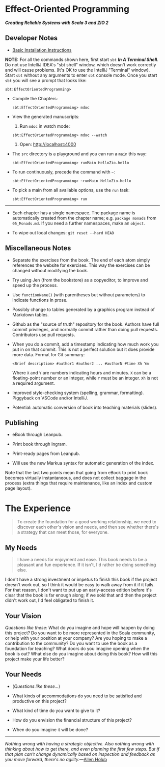 # Effect-Oriented Programming

***Creating Reliable Systems with Scala 3 and ZIO 2***

## Developer Notes

* [Basic Installation Instructions](https://github.com/EffectOrientedProgramming/Examples#effect-oriented-programming-book-examples)

**NOTE:** For all the commands shown here, first start `sbt` ***In A Terminal Shell***.
Do not use IntelliJ IDEA's "sbt shell" window, which doesn't work correctly and will cause problems.
(It's OK to use the IntelliJ "Terminal" window).
Start `sbt` without any arguments to enter `sbt` console mode.
Once you start `sbt` you will see a prompt that looks like:

```text
sbt:EffectOrientedProgramming>
```

* Compile the Chapters:

  ```text
  sbt:EffectOrientedProgramming> mdoc
  ```

* View the generated manuscripts:
  1. Run `mdoc` in watch mode:

    ```text
    sbt:EffectOrientedProgramming> mdoc --watch
    ```

  1. Open: [http://localhost:4000](http://localhost:4000)

* The `src` directory is a playground and you can run a `main` this way:

  ```text
  sbt:EffectOrientedProgramming> runMain HelloZio.hello
  ```

* To run continuously, precede the command with `~`:

  ```text
  sbt:EffectOrientedProgramming> ~runMain HelloZio.hello
  ```

* To pick a main from all available options, use the `run` task:

  ```text
  sbt:EffectOrientedProgramming> run
  ```

---

* Each chapter has a single namespace.
  The package name is automatically created from the chapter name; e.g. `package monads` from `05_Monads.md`.
  If you need a further namespaces, make an `object`.

* To wipe out local changes: `git reset --hard HEAD`

## Miscellaneous Notes

* Separate the exercises from the book. The end of each atom simply references
  the website for exercises. This way the exercises can be changed without
  modifying the book.

* Try using Jen (from the bookstore) as a copyeditor, to improve and
  speed up the process.

* Use `functionName()` (with parentheses but without parameters) to indicate functions in prose.

* Possibly change to tables generated by a graphics program instead of Markdown tables.

* Github as the "source of truth" repository for the book. Authors have
  full commit privileges, and normally commit rather than doing pull requests.
  Contributors use pull requests.

* When you do a commit, add a timestamp indicating how
  much work you put in on that commit. This is not a perfect solution but it
  does provide more data. Format for Git summary:

  ```text
  <Brief description> #author1 #author2 ... #authorN #time Xh Ym
  ```

  Where `X` and `Y` are numbers indicating hours and minutes. `X` can be
  a floating-point number or an integer, while `Y` must be an integer. `Xh` is
  not a required argument.

* Improved style-checking system (spelling, grammar, formatting). Piggyback on
  VSCode and/or IntelliJ.

* Potential: automatic conversion of book into teaching materials (slides).

## Publishing

* eBook through Leanpub.

* Print book through Ingram.

* Print-ready pages from Leanpub.

* Will use the new Markua syntax for automatic generation of the index.

Note that the last two points mean that going from eBook to print book becomes
virtually instantaneous, and does not collect baggage in the process (extra
things that require maintenance, like an index and custom page layout).

# The Experience

> To create the foundation for a good working relationship, we need to discover
> each other's vision and needs, and then see whether there's a strategy that
> can meet those, for everyone.

## My Needs

> I have a needs for enjoyment and ease.
> This book needs to be a pleasant and fun experience.
> If it isn't, I'd rather be doing something else.

I don't have a strong investment or impetus to finish this book if the project
doesn't work out, so I think it would be easy to walk away from it if it fails.
For that reason, I don't want to put up an early-access edition before it's
clear that the book is far enough along; if we sold that and then the project
didn't work out, I'd feel obligated to finish it.

## Your Vision

*Questions like these*: What do you imagine and hope will happen by doing this
project? Do you want to be more represented in the Scala community, or help
with your position at your company? Are you hoping to make a contribution to
the community? Do you want to use the book as a foundation for teaching? What
doors do you imagine opening when the book is out? What else do you imagine
about doing this book? How will this project make your life better?

## Your Needs

* (*Questions like these...*)

* What kinds of accommodations do you need to be satisfied and productive on this project?

* What kind of time do you want to give to it?

* How do you envision the financial structure of this project?

* When do you imagine it will be done?

---

*Nothing wrong with having a strategic objective. Also nothing wrong with
thinking about how to get there, and even planning the first few steps. But if
that plan can't change dynamically based on inspection and feedback as you
move forward, there's no agility.*&mdash;[Allen Holub](https://twitter.com/allenholub)
